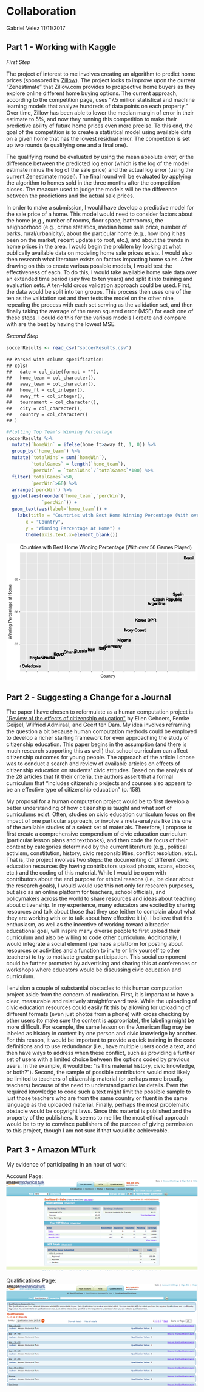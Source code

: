 Collaboration
================
Gabriel Velez
11/11/2017

Part 1 - Working with Kaggle
----------------------------

*First Step*

The project of interest to me involves creating an algorithm to predict home prices (sponsored by [Zillow](https://www.kaggle.com/c/zillow-prize-1)). The project looks to improve upon the current “Zenestimate” that Zillow.com provides to prospective home buyers as they explore online different home buying options. The current approach, according to the competition page, uses “7.5 million statistical and machine learning models that analyze hundreds of data points on each property.” Over time, Zillow has been able to lower the median margin of error in their estimate to 5%, and now they running this competition to make their predictive ability of future home prices even more precise. To this end, the goal of the competition is to create a statistical model using available data on a given home that has the lowest residual error. The competition is set up two rounds (a qualifying one and a final one).

The qualifying round be evaluated by using the mean absolute error, or the difference between the predicted log error (which is the log of the model estimate minus the log of the sale price) and the actual log error (using the current Zenestimate model). The final round will be evaluated by applying the algorithm to homes sold in the three months after the competition closes. The measure used to judge the models will be the difference between the predictions and the actual sale prices.

In order to make a submission, I would have develop a predictive model for the sale price of a home. This model would need to consider factors about the home (e.g., number of rooms, floor space, bathrooms), the neighborhood (e.g., crime statistics, median home sale price, number of parks, rural/urbanicity), about the particular home (e.g., how long it has been on the market, recent updates to roof, etc.), and about the trends in home prices in the area. I would begin the problem by looking at what publically available data on modeling home sale prices exists. I would also then research what literature exists on factors impacting home sales. After drawing on this to create various possible models, I would test the effectiveness of each. To do this, I would take available home sale data over an extended time period (say five to ten years) and split it into training and evaluation sets. A ten-fold cross validation approach could be used. First, the data would be split into ten groups. This process then uses one of the ten as the validation set and then tests the model on the other nine, repeating the process with each set serving as the validation set, and then finally taking the average of the mean squared error (MSE) for each one of these steps. I could do this for the various models I create and compare with are the best by having the lowest MSE.

*Second Step*

``` r
soccerResults <- read_csv("soccerResults.csv")
```

    ## Parsed with column specification:
    ## cols(
    ##   date = col_date(format = ""),
    ##   home_team = col_character(),
    ##   away_team = col_character(),
    ##   home_ft = col_integer(),
    ##   away_ft = col_integer(),
    ##   tournament = col_character(),
    ##   city = col_character(),
    ##   country = col_character()
    ## )

``` r
#Plotting Top Team's Winning Percentage
soccerResults %>%
  mutate(`homeWin` = ifelse(home_ft>away_ft, 1, 0)) %>%
  group_by(`home_team`) %>%
  mutate(`totalWins`= sum(`homeWin`), 
         `totalGames` = length(`home_team`), 
         `percWin` = `totalWins`/`totalGames`*100) %>%
  filter(`totalGames`>50, 
         `percWin`>60) %>%
  arrange(`percWin`) %>%
  ggplot(aes(reorder(`home_team`,`percWin`), 
             `percWin`)) +
  geom_text(aes(label=`home_team`)) +
    labs(title = "Countries with Best Home Winning Percentage (With over 50 Games Played)",
       x = "Country", 
       y = "Winning Percentage at Home") +
       theme(axis.text.x=element_blank())
```

![](Assignment_5_files/figure-markdown_github/kaggle-1.png)

Part 2 - Suggesting a Change for a Journal
------------------------------------------

The paper I have chosen to reformulate as a human computation project is ["Review of the effects of citizenship education"](http://www.sciencedirect.com/science/article/pii/S1747938X12000176) by Ellen Geboers, Femke Geijsel, Wilfried Admiraal, and Geert ten Dam. My idea involves reframing the question a bit because human computation methods could be employed to develop a richer starting framework for even approaching the study of citizenship education. This paper begins in the assumption (and there is much research supporting this as well) that school curriculum can affect citizenship outcomes for young people. The approach of the article I chose was to conduct a search and review of available articles on effects of citizenship education on students’ civic attitudes. Based on the analysis of the 28 articles that fit their criteria, the authors assert that a formal curriculum that “includes citizenship projects and courses also appears to be an effective type of citizenship education” (p. 158).

My proposal for a human computation project would be to first develop a better understanding of how citizenship is taught and what sort of curriculums exist. Often, studies on civic education curriculum focus on the impact of one particular approach, or involve a meta-analysis like this one of the available studies of a select set of materials. Therefore, I propose to first create a comprehensive compendium of civic education curriculum (particular lesson plans and textbooks), and then code the focus of their content by categories determined by the current literature (e.g., political activism, constitution, history, civic responsibilities, conflict resolution, etc.). That is, the project involves two steps: the documenting of different civic education resources (by having contributors upload photos, scans, ebooks, etc.) and the coding of this material. While I would be open with contributors about the end purpose for ethical reasons (i.e., be clear about the research goals), I would would use this not only for research purposes, but also as an online platform for teachers, school officials, and policymakers across the world to share resources and ideas about teaching about citizenship. In my experience, many educators are excited by sharing resources and talk about those that they use (either to complain about what they are working with or to talk about how effective it is). I believe that this enthusiasm, as well as the incentive of working toward a broader educational goal, will inspire many diverse people to first upload their curriculum and also be willing to code other curriculum. Additionally, I would integrate a social element (perhaps a platform for posting about resources or activities and a function to invite or link yourself to other teachers) to try to motivate greater participation. This social component could be further promoted by advertising and sharing this at conferences or workshops where educators would be discussing civic education and curriculum.

I envision a couple of substantial obstacles to this human computation project aside from the concern of motivation. First, it is important to have a clear, measurable and relatively straightforward task. While the uploading of civic education resources could easily fit this by allowing for uploading of different formats (even just photos from a phone) with cross checking by other users (to make sure the content is appropriate), the labeling might be more difficult. For example, the same lesson on the American flag may be labeled as history in content by one person and civic knowledge by another. For this reason, it would be important to provide a quick training in the code definitions and to use redundancy (i.e., have multiple users code a text, and then have ways to address when these conflict, such as providing a further set of users with a limited choice between the options coded by previous users. In the example, it would be: "is this material history, civic knowledge, or both?"). Second, the sample of possible contributors would most likely be limited to teachers of citizenship material (or perhaps more broadly, teachers) because of the need to understand particular details. Even the required knowledge to code such a text might limit the possible sample to just those teachers who are from the same country or fluent in the same language as the uploaded material. Finally, perhaps the most problematic obstacle would be copyright laws. Since this material is published and the property of the publishers. It seems to me like the most ethical approach would be to try to convince publishers of the purpose of giving permission to this project, though I am not sure if that would be achieveable.

Part 3 - Amazon MTurk
---------------------

My evidence of participating in an hour of work:

Account Page: ![](Velez_account.png)

Qualifications Page: ![](Velez_qualifications.png)
